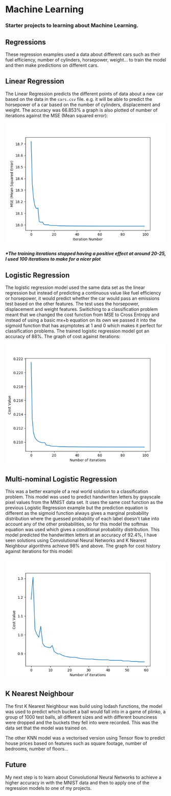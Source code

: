 # Machine Learning

### Starter projects to learning about Machine Learning.

## Regressions

These regression examples used a data about different cars such as their fuel efficiency, number of cylinders, horsepower, weight... to train the model and then make predictions on different cars.

## Linear Regression

The Linear Regression predicts the different points of data about a new car based on the data in the `cars.csv` file. e.g. it will be able to predict the horsepower of a car based on the number of cylinders, displacement and weight. The accuracy was 66.853% a graph is also plotted of number of iterations against the MSE (Mean squared error):

![](./regressions/linear-regression/plot.png)

##### *The training iterations stopped having a positive effect at around 20-25, I used 100 iterations to make for a nicer plot 

## Logistic Regression

The logistic regression model used the same data set as the linear regression but instead of predicting a continuous value like fuel efficiency or horsepower, it would predict whether the car would pass an emissions test based on the other features. The test uses the horsepower, displacement and weight features. Switiching to a classification problem meant that we changed the cost function from MSE to Cross Entropy and instead of using a basic mx+b equation on its own we passed it into the sigmoid function that has asymptotes at 1 and 0 which makes it perfect for classification problems. The trained logistic regression model got an accuracy of 88%. The graph of cost against iterations:

![](./regressions/logistic-regression/plot.png)

## Multi-nominal Logistic Regression

This was a better example of a real world solution to a classification problem. This model was used to predict handwritten letters by grayscale pixel values from the MNIST data set. It uses the same cost function as the previous Logistic Regression example but the prediction equation is different as the sigmoid function always gives a marginal probability distribution where the guessed probability of each label doesn't take into account any of the other probabilities, so for this model the softmax equation was used which gives a conditional probability distribution. This model predicted the handwritten letters at an accuracy of 92.4%, I have seen solutions using Convolutional Neural Networks and K Nearest Neighbour algorithms achieve 98% and above. The graph for cost history against iterations for this model: 

![](./regressions/multi-nominal-logistic-regression/plot.png)

## K Nearest Neighbour

The first K Nearest Neighbour was build using lodash functions, the model was used to predict which bucket a ball would fall into in a game of plinko, a group of 1000 test balls, all different sizes and with different bounciness were dropped and the buckets they fell into were recorded. This was the data set that the model was trained on.

The other KNN model was a vectorised version using Tensor flow to predict house prices based on features such as square footage, number of bedrooms, number of floors...

## Future

My next step is to learn about Convolutional Neural Networks to achieve a higher accuracy in with the MNIST data and then to apply one of the regression models to one of my projects.